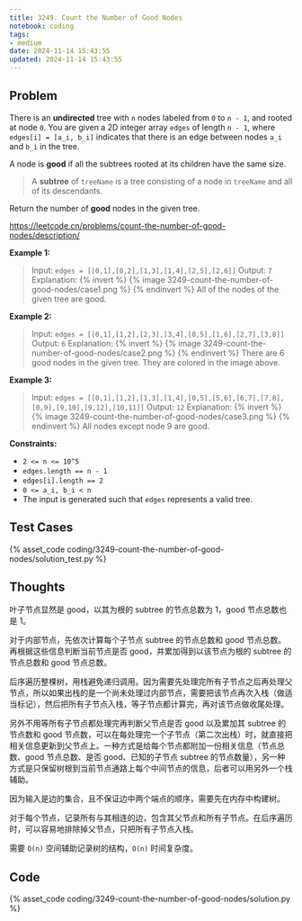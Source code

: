 ```yaml
---
title: 3249. Count the Number of Good Nodes
notebook: coding
tags:
- medium
date: 2024-11-14 15:43:55
updated: 2024-11-14 15:43:55
---
```

## Problem

There is an **undirected** tree with `n` nodes labeled from `0` to `n - 1`, and rooted at node `0`. You are given a 2D integer array `edges` of length `n - 1`, where `edges[i] = [a_i, b_i]` indicates that there is an edge between nodes `a_i` and `b_i` in the tree.

A node is **good** if all the subtrees rooted at its children have the same size.

> A **subtree** of `treeName` is a tree consisting of a node in `treeName` and all of its descendants.

Return the number of **good** nodes in the given tree.

<https://leetcode.cn/problems/count-the-number-of-good-nodes/description/>

**Example 1:**

> Input: `edges = [[0,1],[0,2],[1,3],[1,4],[2,5],[2,6]]`
> Output: `7`
> Explanation:
> {% invert %}
{% image 3249-count-the-number-of-good-nodes/case1.png %}
{% endinvert %}
> All of the nodes of the given tree are good.

**Example 2:**

> Input: `edges = [[0,1],[1,2],[2,3],[3,4],[0,5],[1,6],[2,7],[3,8]]`
> Output: `6`
> Explanation:
> {% invert %}
{% image 3249-count-the-number-of-good-nodes/case2.png %}
{% endinvert %}
> There are 6 good nodes in the given tree. They are colored in the image above.

**Example 3:**

> Input: `edges = [[0,1],[1,2],[1,3],[1,4],[0,5],[5,6],[6,7],[7,8],[0,9],[9,10],[9,12],[10,11]]`
> Output: `12`
> Explanation:
> {% invert %}
{% image 3249-count-the-number-of-good-nodes/case3.png %}
{% endinvert %}
> All nodes except node 9 are good.

**Constraints:**

- `2 <= n <= 10^5`
- `edges.length == n - 1`
- `edges[i].length == 2`
- `0 <= a_i, b_i < n`
- The input is generated such that `edges` represents a valid tree.

## Test Cases

{% asset_code coding/3249-count-the-number-of-good-nodes/solution_test.py %}

## Thoughts

叶子节点显然是 good，以其为根的 subtree 的节点总数为 1，good 节点总数也是 1。

对于内部节点，先依次计算每个子节点 subtree 的节点总数和 good 节点总数。再根据这些信息判断当前节点是否 good，并累加得到以该节点为根的 subtree 的节点总数和 good 节点总数。

后序遍历整棵树，用栈避免递归调用。因为需要先处理完所有子节点之后再处理父节点，所以如果出栈的是一个尚未处理过内部节点，需要把该节点再次入栈（做适当标记），然后把所有子节点入栈，等子节点都计算完，再对该节点做收尾处理。

另外不用等所有子节点都处理完再判断父节点是否 good 以及累加其 subtree 的节点数和 good 节点数，可以在每处理完一个子节点（第二次出栈）时，就直接把相关信息更新到父节点上。一种方式是给每个节点都附加一份相关信息（节点总数、good 节点总数、是否 good、已知的子节点 subtree 的节点数量），另一种方式是只保留树根到当前节点通路上每个中间节点的信息，后者可以用另外一个栈辅助。

因为输入是边的集合，且不保证边中两个端点的顺序，需要先在内存中构建树。

对于每个节点，记录所有与其相连的边，包含其父节点和所有子节点。在后序遍历时，可以容易地排除掉父节点，只把所有子节点入栈。

需要 `O(n)` 空间辅助记录树的结构，`O(n)` 时间复杂度。

## Code

{% asset_code coding/3249-count-the-number-of-good-nodes/solution.py %}
